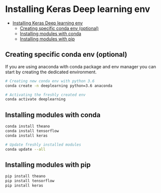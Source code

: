 # Installing Keras Deep learning env

- [Installing Keras Deep learning env](#installing-keras-deep-learning-env)
  * [Creating specific conda env (optional)](#creating-specific-conda-env--optional-)
  * [Installing modules with conda](#installing-modules-with-conda)
  * [Installing modules with pip](#installing-modules-with-pip)

## Creating specific conda env (optional)

If you are using anaconda with conda package and env manager you can start by creating the dedicated environment.

```bash
# Creating new conda env with python 3.6
conda create -n deeplearning python=3.6 anaconda

# Activating the freshly created env
conda activate deeplearning
```

## Installing modules with conda

```bash
conda install theano
conda install tensorflow
conda install keras

# Update freshly installed modules
conda update --all
```

## Installing modules with pip

```bash
pip install theano
pip install tensorflow
pip install keras
```




